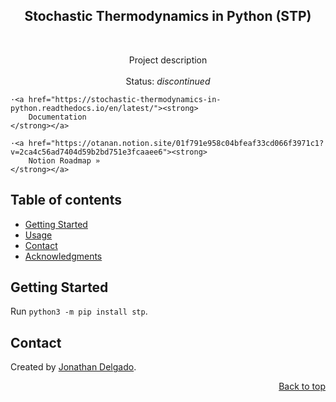 <!-- Filename:      README.md -->
<!-- Author:        Jonathan Delgado -->
<!-- Description:   GitHub README -->

<!-- Header -->
<h2 align="center">Stochastic Thermodynamics in Python (STP)</h2>
<br />
  <p align="center">
    Project description
    <br />
    <br />
    Status: <em>discontinued</em>

    ·<a href="https://stochastic-thermodynamics-in-python.readthedocs.io/en/latest/"><strong>
        Documentation
    </strong></a>

    ·<a href="https://otanan.notion.site/01f791e958c04bfeaf33cd066f3971c1?v=2ca4c56ad7404d59b2bd751e3fcaaee6"><strong>
        Notion Roadmap »
    </strong></a>
  </p>
</div>


## Table of contents
* [Getting Started](#getting-started)
* [Usage](#usage)
* [Contact](#contact)
* [Acknowledgments](#acknowledgments)


## Getting Started
Run `python3 -m pip install stp`.

## Contact
Created by [Jonathan Delgado](https://jdelgado.net/).


<p align="right"><a href="#readme-top">Back to top</a></p>